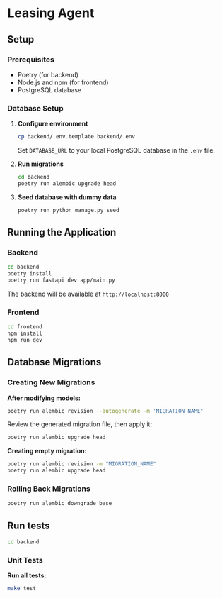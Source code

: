 # Leasing Agent

## Setup

### Prerequisites

- Poetry (for backend)
- Node.js and npm (for frontend)
- PostgreSQL database

### Database Setup

1. **Configure environment**

   ```bash
   cp backend/.env.template backend/.env
   ```

   Set `DATABASE_URL` to your local PostgreSQL database in the `.env` file.

2. **Run migrations**

   ```bash
   cd backend
   poetry run alembic upgrade head
   ```

3. **Seed database with dummy data**
   ```bash
   poetry run python manage.py seed
   ```

## Running the Application

### Backend

```bash
cd backend
poetry install
poetry run fastapi dev app/main.py
```

The backend will be available at `http://localhost:8000`

### Frontend

```bash
cd frontend
npm install
npm run dev
```

## Database Migrations

### Creating New Migrations

**After modifying models:**

```bash
poetry run alembic revision --autogenerate -m 'MIGRATION_NAME'
```

Review the generated migration file, then apply it:

```bash
poetry run alembic upgrade head
```

**Creating empty migration:**

```bash
poetry run alembic revision -m "MIGRATION_NAME"
poetry run alembic upgrade head
```

### Rolling Back Migrations

```bash
poetry run alembic downgrade base
```

## Run tests

```bash
cd backend
```

### Unit Tests

**Run all tests:**

```bash
make test
```
